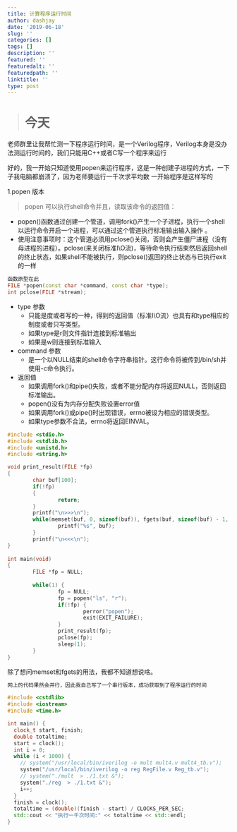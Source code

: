 ```yaml
---
title: 计算程序运行时间
author: dashjay
date: '2019-06-18'
slug: ''
categories: []
tags: []
description: ''
featured: ''
featuredalt: ''
featuredpath: ''
linktitle: ''
type: post
---
```



># 今天
老师群里让我帮忙测一下程序运行时间，是一个Verilog程序，Verilog本身是没办法测运行时间的，我们只能用C++或者C写一个程序来运行

好的，我一开始只知道使用popen来运行程序，这是一种创建子进程的方式，一下子我电脑都崩溃了，因为老师要运行一千次求平均数
一开始程序是这样写的

1.popen 版本

> popen 可以执行shell命令并且，读取该命令的返回值：

- popen()函数通过创建一个管道，调用fork()产生一个子进程，执行一个shell以运行命令开启一个进程，可以通过这个管道执行标准输出输入操作 。
- 使用注意事项时：这个管道必须用pclose()关闭，否则会产生僵尸进程（没有母进程的进程）。pclose(来关闭标准I\O流)，等待命令执行结束然后返回shell的终止状态，如果shell不能被执行，则pclose()返回的终止状态与已执行exit的一样

```cpp
函数原型在此
FILE *popen(const char *command, const char *type);
int pclose(FILE *stream);
```

- type 参数
  - 只能是度或者写的一种，得到的返回值（标准I\O流）也具有和type相应的制度或者只写类型。
  - 如果type是r则文件指针连接到标准输出
  - 如果是w则连接到标准输入
- command 参数
  - 是一个以NULL结束的shell命令字符串指针。这行命令将被传到/bin/sh并使用-c命令执行。
- 返回值
  - 如果调用fork()和pipe()失败，或者不能分配内存将返回NULL，否则返回标准输出。
  - popen()没有为内存分配失败设置error值
  - 如果调用fork()或pipe()时出现错误，errno被设为相应的错误类型。
  - 如果type参数不合法，errno将返回EINVAL。

```cpp
#include <stdio.h>
#include <stdlib.h>
#include <unistd.h>
#include <string.h>

void print_result(FILE *fp)
{
        char buf[100];
        if(!fp) 
        {
                return;
        }
        printf("\n>>>\n");
        while(memset(buf, 0, sizeof(buf)), fgets(buf, sizeof(buf) - 1, fp) != 0 ) {
                printf("%s", buf);
        }
        printf("\n<<<\n");
}
 
int main(void)
{
        FILE *fp = NULL;
 
        while(1) {
                fp = NULL;
                fp = popen("ls", "r");
                if(!fp) {
                        perror("popen");
                        exit(EXIT_FAILURE);
                }
                print_result(fp);
                pclose(fp);
                sleep(1);
        }
}
```

除了想问memset和fgets的用法，我都不知道想说啥。

```cpp
网上的代码果然会并行，因此我自己写了一个串行版本，成功获取到了程序运行的时间

#include <cstdlib>
#include <iostream>
#include <time.h>

int main() {
  clock_t start, finish;
  double totaltime;
  start = clock();
  int i = 0;
  while (i < 1000) {
    // system("/usr/local/bin/iverilog -o mult mult4.v mult4_tb.v");
    system("/usr/local/bin/iverilog -o reg RegFile.v Reg_tb.v");
    // system("./mult  > ./1.txt &");
    system("./reg  > ./1.txt &");
    i++;
  }
  finish = clock();
  totaltime = (double)(finish - start) / CLOCKS_PER_SEC;
  std::cout << "执行一千次时间:" << totaltime << std::endl;
}

```